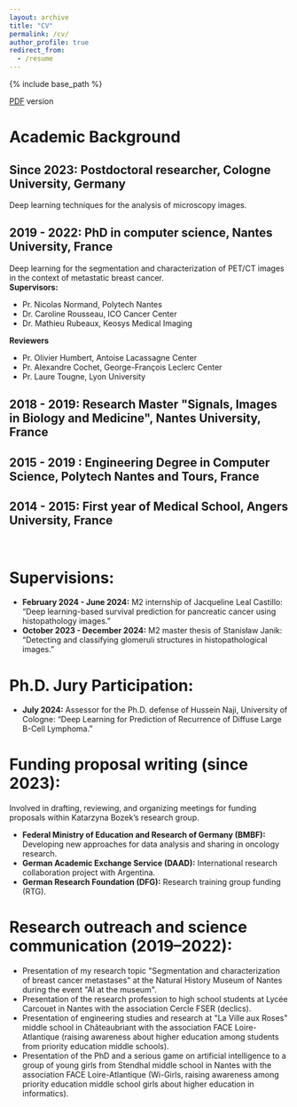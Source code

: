 ```yaml
---
layout: archive
title: "CV"
permalink: /cv/
author_profile: true
redirect_from:
  - /resume
---
```


{% include base_path %}

[PDF](/files/CV_nmoreau.pdf) version

# Academic Background

## Since 2023: Postdoctoral researcher, Cologne University, Germany 
Deep learning techniques for the analysis of microscopy images.
## 2019 - 2022: PhD in computer science, Nantes University, France
Deep learning for the segmentation and characterization of PET/CT images in the context of metastatic breast cancer.  
**Supervisors:**
* Pr. Nicolas Normand, Polytech Nantes
* Dr. Caroline Rousseau, ICO Cancer Center
* Dr. Mathieu Rubeaux, Keosys Medical Imaging  

**Reviewers**
* Pr. Olivier Humbert, Antoise Lacassagne Center 
* Pr. Alexandre Cochet, George-François Leclerc Center
* Pr. Laure Tougne, Lyon University

## 2018 - 2019: Research Master "Signals, Images in Biology and Medicine", Nantes University, France 

## 2015 - 2019 : Engineering Degree in Computer Science, Polytech Nantes and Tours, France

## 2014 - 2015: First year of Medical School, Angers University, France

&nbsp;
&nbsp;

# Supervisions:
* **February 2024 - June 2024:** M2 internship of Jacqueline Leal Castillo: “Deep learning-based survival prediction for pancreatic cancer using histopathology images.”
* **October 2023 - December 2024:** M2 master thesis of Stanisław Janik: “Detecting and classifying glomeruli structures in histopathological images.”

# Ph.D. Jury Participation:
* **July 2024:** Assessor for the Ph.D. defense of Hussein Naji, University of Cologne: “Deep Learning for Prediction of Recurrence of Diffuse Large B-Cell Lymphoma.”

# Funding proposal writing (since 2023):
Involved in drafting, reviewing, and organizing meetings for funding proposals within Katarzyna Bozek’s research group.
* **Federal Ministry of Education and Research of Germany (BMBF):** Developing new approaches for data analysis and sharing in oncology research.
* **German Academic Exchange Service (DAAD):** International research collaboration project with Argentina.
* **German Research Foundation (DFG):** Research training group funding (RTG).

# Research outreach and science communication (2019–2022):
* Presentation of my research topic "Segmentation and characterization of breast cancer metastases" at the Natural History Museum of Nantes during the event "AI at the museum".
* Presentation of the research profession to high school students at Lycée Carcouet in Nantes with the association Cercle FSER (declics).
* Presentation of engineering studies and research at "La Ville aux Roses" middle school in Châteaubriant with the association FACE Loire-Atlantique (raising awareness about higher education among students from priority education middle schools).
* Presentation of the PhD and a serious game on artificial intelligence to a group of young girls from Stendhal middle school in Nantes with the association FACE Loire-Atlantique (Wi-Girls, raising awareness among priority education middle school girls about higher education in informatics).

